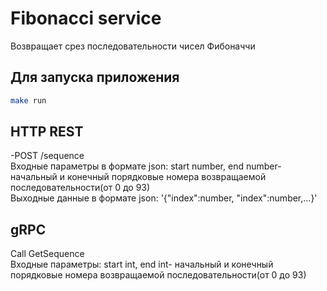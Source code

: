 # Fibonacci service

Возвращает срез последовательности чисел Фибоначчи 

## Для запуска приложения


```bash
make run
```

## HTTP REST

-POST /sequence  
Входные параметры в формате json: start number, end number- начальный и конечный порядковые номера возвращаемой последовательности(от 0 до 93)  
Выходные данные в формате json: '{"index":number, "index":number,...}'

## gRPC
Call GetSequence  
Входные параметры: start int, end int- начальный и конечный порядковые номера возвращаемой последовательности(от 0 до 93)
